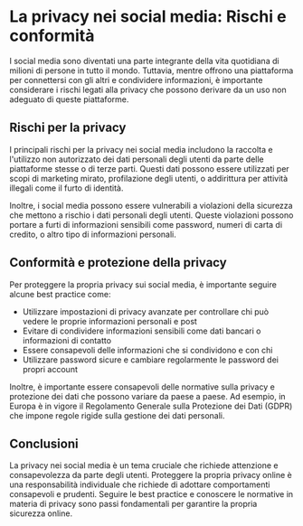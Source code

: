 # La privacy nei social media: Rischi e conformità

I social media sono diventati una parte integrante della vita quotidiana di milioni di persone in tutto il mondo. Tuttavia, mentre offrono una piattaforma per connettersi con gli altri e condividere informazioni, è importante considerare i rischi legati alla privacy che possono derivare da un uso non adeguato di queste piattaforme.

## Rischi per la privacy

I principali rischi per la privacy nei social media includono la raccolta e l'utilizzo non autorizzato dei dati personali degli utenti da parte delle piattaforme stesse o di terze parti. Questi dati possono essere utilizzati per scopi di marketing mirato, profilazione degli utenti, o addirittura per attività illegali come il furto di identità.

Inoltre, i social media possono essere vulnerabili a violazioni della sicurezza che mettono a rischio i dati personali degli utenti. Queste violazioni possono portare a furti di informazioni sensibili come password, numeri di carta di credito, o altro tipo di informazioni personali.

## Conformità e protezione della privacy

Per proteggere la propria privacy sui social media, è importante seguire alcune best practice come:

- Utilizzare impostazioni di privacy avanzate per controllare chi può vedere le proprie informazioni personali e post
- Evitare di condividere informazioni sensibili come dati bancari o informazioni di contatto
- Essere consapevoli delle informazioni che si condividono e con chi
- Utilizzare password sicure e cambiare regolarmente le password dei propri account

Inoltre, è importante essere consapevoli delle normative sulla privacy e protezione dei dati che possono variare da paese a paese. Ad esempio, in Europa è in vigore il Regolamento Generale sulla Protezione dei Dati (GDPR) che impone regole rigide sulla gestione dei dati personali.

## Conclusioni

La privacy nei social media è un tema cruciale che richiede attenzione e consapevolezza da parte degli utenti. Proteggere la propria privacy online è una responsabilità individuale che richiede di adottare comportamenti consapevoli e prudenti. Seguire le best practice e conoscere le normative in materia di privacy sono passi fondamentali per garantire la propria sicurezza online.